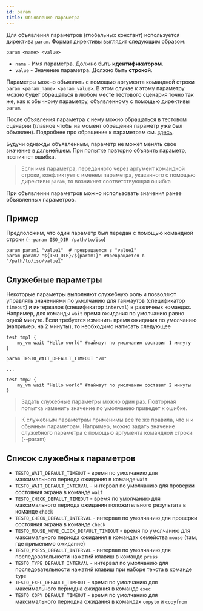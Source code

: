 ```yaml
---
id: param
title: Объявление параметра
---
```


Для объявления параметров (глобальных констант) используется директива
`param`. Формат директивы выглядит следующим образом:

```
param <name> <value>
```

- `name` - Имя параметра. Должно быть **идентификатором**.
- `value` - Значение параметра. Должно быть **строкой**.

Параметры можно объявлять с помощью аргумента командной строки
`param <param_name> <param_value>`. В этом случае к этому параметру
можно будет обращаться в любом месте тестового сценария точно так же,
как к обычному параметру, объявленному с помощью директивы `param`.

После объявления параметра к нему можно обращаться в тестовом сценарии
(главное чтобы на момент обращения параметр уже был объявлен). Подробнее
про обращение к параметрам см. [здесь](var_refs).

Будучи однажды объявленным, параметр не может менять свое значение в
дальнейшем. При попытке повторно объявить параметр, позникнет ошибка.

> Если имя параметра, переданного через аргумент командной строки,
> конфликтует с именем параметра, указанного с помощью директивы `param`,
> то возникнет соответствующая ошибка

При объявлении параметров можно использовать значения ранее объявленных
параметров.

## Пример

Предположим, что один параметр был передан с помощью командной строки
(`--param ISO_DIR /path/to/iso`)

```
param param1 "value1"  # превращается в "value1"
param param2 "${ISO_DIR}/${param1}" #превращается в "/path/to/iso/value1"
```

## Служебные параметры

Некоторые параметры выполняют служебную роль и позволяют управлять
значениями по умолчанию для таймаутов (спецификатор `timeout`) и
интервалов (спецификатор `interval`) в различных командах. Например, для
команды `wait` время ожидания по умолчанию равно одной минуте. Если
требуется изменить время ожидания по умолчанию (например, на 2 минуты),
то необходимо написать следующее

```
test tmp1 {
    my_vm wait "Hello world" #таймаут по умолчанию составит 1 минуту
}

param TESTO_WAIT_DEFAULT_TIMEOUT "2m"

...

test tmp2 {
    my_vm wait "Hello world" #таймаут по умолчанию составит 2 минуты
}
```

> Задать служебные параметры можно один раз. Повторная попытка изменить
> значение по умолчанию приведет к ошибке.

> К служебным параметрам применимы все те же правила, что и к обычным
> параметрам. Например, можно задать значение служебного параметра с
> помощью аргумента командной строки (\--param)

## Список служебных параметров

- `TESTO_WAIT_DEFAULT_TIMEOUT` - время по умолчанию для максимального
  периода ожидания в команде `wait`
- `TESTO_WAIT_DEFAULT_INTERVAL` - интервал по умолчанию для проверки
  состояния экрана в команде `wait`
- `TESTO_CHECK_DEFAULT_TIMEOUT` - время по умолчанию для максимального
  периода ожидания положительного результата в команде `check`
- `TESTO_CHECK_DEFAULT_INTERVAL` - интервал по умолчанию для проверки
  состояния экрана в команде `check`
- `TESTO_MOUSE_MOVE_CLICK_DEFAULT_TIMEOUT` - время по умолчанию для
  максимального периода ожидания в командах семейства `mouse` (там,
  где применимо ожидание)
- `TESTO_PRESS_DEFAULT_INTERVAL` - интервал по умолчанию для
  последовательности нажатий клавиш в команде `press`
- `TESTO_TYPE_DEFAULT_INTERVAL` - интервал по умолчанию для
  последовательности нажатий клавиш при наборе текста в команде `type`
- `TESTO_EXEC_DEFAULT_TIMEOUT` - время по умолчанию для максимального
  периодна ожидания в команде `exec`
- `TESTO_COPY_DEFAULT_TIMEOUT` - время по умолчанию для максимального
  периодна ожидания в командах `copyto` и `copyfrom`
